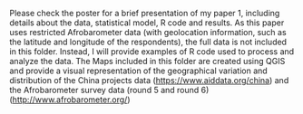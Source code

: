 Please check the poster for a brief presentation of my paper 1, including details about the data, statistical model, R code and results.
As this paper uses restricted Afrobarometer data (with geolocation information, such as the latitude and longitude of the respondents), the full data is not included in this folder. Instead, I will provide examples of R code used to process and analyze the data.
The Maps included in this folder are created using QGIS and provide a visual representation of the geographical variation and distribution of the China projects data (https://www.aiddata.org/china) and the Afrobarometer survey data (round 5 and round 6) (http://www.afrobarometer.org/)    
